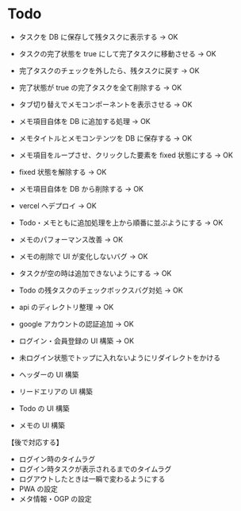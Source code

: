 # Todo

- タスクを DB に保存して残タスクに表示する → OK
- タスクの完了状態を true にして完了タスクに移動させる → OK
- 完了タスクのチェックを外したら、残タスクに戻す → OK
- 完了状態が true の完了タスクを全て削除する → OK
- タブ切り替えでメモコンポーネントを表示させる → OK
- メモ項目自体を DB に追加する処理 → OK
- メモタイトルとメモコンテンツを DB に保存する → OK
- メモ項目をループさせ、クリックした要素を fixed 状態にする → OK
- fixed 状態を解除する → OK
- メモ項目自体を DB から削除する → OK
- vercel へデプロイ → OK
- Todo・メモともに追加処理を上から順番に並ぶようにする → OK
- メモのパフォーマンス改善 → OK
- メモの削除で UI が変化しないバグ → OK
- タスクが空の時は追加できないようにする → OK
- Todo の残タスクのチェックボックスバグ対処 → OK
- api のディレクトリ整理 → OK
- google アカウントの認証追加 → OK

- ログイン・会員登録の UI 構築 → OK
- 未ログイン状態でトップに入れないようにリダイレクトをかける
- ヘッダーの UI 構築
- リードエリアの UI 構築
- Todo の UI 構築
- メモの UI 構築

【後で対応する】

- ログイン時のタイムラグ
- ログイン時タスクが表示されるまでのタイムラグ
- ログアウトしたときは一瞬で変わるようにする
- PWA の設定
- メタ情報・OGP の設定
